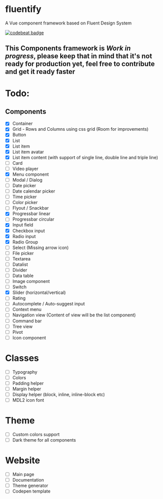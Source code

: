 # fluentify
A Vue component framework based on Fluent Design System

[![codebeat badge](https://codebeat.co/badges/d2cb26e8-55e3-40a7-b4be-bc9811f0cd98)](https://codebeat.co/projects/github-com-fluentifyjs-fluentify-master)


## This Components framework is *Work in progress*, please keep that in mind that it's not ready for production yet, feel free to contribute and get it ready faster 

# Todo:
## Components
- [x] Container
- [x] Grid - Rows and Columns using css grid (Room for improvements)
- [x] Button
- [x] List
- [x] List item
- [x] List item avatar
- [x] List item content (with support of single line, double line and triple line)
- [ ] Card
- [ ] Video player
- [x] Menu component
- [ ] Modal / Dialog
- [ ] Date picker
- [ ] Date calendar picker
- [ ] Time picker
- [ ] Color picker
- [ ] Flyout / Snackbar
- [x] Progressbar linear
- [ ] Progressbar circular
- [x] Input field
- [x] Checkbox input
- [x] Radio input
- [x] Radio Group
- [ ] Select (Missing arrow icon)
- [ ] File picker
- [ ] Textarea
- [ ] Datalist
- [ ] Divider
- [ ] Data table
- [ ] Image component
- [ ] Switch
- [x] Slider (horizontal/vertical)
- [ ] Rating
- [ ] Autocomplete / Auto-suggest input
- [ ] Context menu
- [ ] Navigation view (Content of view will be the list component)
- [ ] Command bar
- [ ] Tree view
- [ ] Pivot
- [ ] Icon component

# Classes

- [ ] Typography
- [ ] Colors
- [ ] Padding helper
- [ ] Margin helper
- [ ] Display helper (block, inline, inline-block etc)
- [ ] MDL2 icon font

# Theme
- [ ] Custom colors support
- [ ] Dark theme for all components

# Website
- [ ] Main page
- [ ] Documentation
- [ ] Theme generator
- [ ] Codepen template